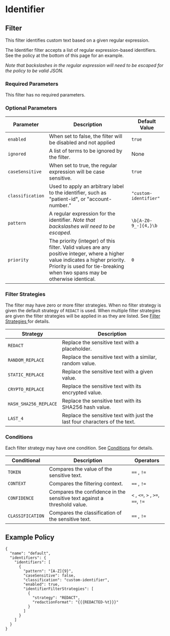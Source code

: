 # Identifier

## Filter

This filter identifies custom text based on a given regular expression.&#x20;

The Identifier filter accepts a list of regular expression-based identifiers. See the policy at the bottom of this page
for an example.&#x20;

_Note that backslashes in the regular expression will need to be escaped for the policy to be valid JSON._

### Required Parameters

This filter has no required parameters.

### Optional Parameters

| Parameter        | Description                                                                                                                                                                                                  | Default Value         |
|------------------|--------------------------------------------------------------------------------------------------------------------------------------------------------------------------------------------------------------|-----------------------|
| `enabled`        | When set to false, the filter will be disabled and not applied                                                                                                                                               | `true`                |
| `ignored`        | A list of terms to be ignored by the filter.                                                                                                                                                                 | None                  |
| `caseSensitive`  | When set to true, the regular expression will be case sensitive.                                                                                                                                             | `true`                |
| `classification` | Used to apply an arbitrary label to the identifier, such as "patient-id", or "account-number."                                                                                                               | `"custom-identifier"` |
| `pattern`        | A regular expression for the identifier. _Note that backslashes will need to be escaped._                                                                                                                    | `\b[A-Z0-9_-]{4,}\b`  |
| `priority`       | The priority (integer) of this filter. Valid values are any positive integer, where a higher value indicates a higher priority. Priority is used for tie-breaking when two spans may be otherwise identical. | `0`                   |

### Filter Strategies

The filter may have zero or more filter strategies. When no filter strategy is given the default strategy of `REDACT` is
used. When multiple filter strategies are given the filter strategies will be applied in as they are listed.
See [Filter Strategies ](filter-strategies.md)for details.

| Strategy              | Description                                                                |
|-----------------------|----------------------------------------------------------------------------|
| `REDACT`              | Replace the sensitive text with a placeholder.                             |
| `RANDOM_REPLACE`      | Replace the sensitive text with a similar, random value.                   |
| `STATIC_REPLACE`      | Replace the sensitive text with a given value.                             |
| `CRYPTO_REPLACE`      | Replace the sensitive text with its encrypted value.                       |
| `HASH_SHA256_REPLACE` | Replace the sensitive text with its SHA256 hash value.                     |
| `LAST_4`              | Replace the sensitive text with just the last four characters of the text. |

### Conditions

Each filter strategy may have one condition. See [Conditions](#conditions) for details.

| Conditional      | Description                                                              | Operators                          |
|------------------|--------------------------------------------------------------------------|------------------------------------|
| `TOKEN`          | Compares the value of the sensitive text.                                | `==` , `!=`                        |
| `CONTEXT`        | Compares the filtering context.                                          | `==` , `!=`                        |
| `CONFIDENCE`     | Compares the confidence in the sensitive text against a threshold value. | `<` , `<=`, `>` , `>=`, `==`, `!=` |
| `CLASSIFICATION` | Compares the classification of the sensitive text.                       | `==` , `!=`                        |

## Example Policy

```
{
  "name": "default",
  "identifiers": {
    "identifiers": [
      {
        "pattern": "[A-Z]{9}",
        "caseSensitive": false,
        "classification": "custom-identifier",
        "enabled": true,
        "identifierFilterStrategies": [
          {
            "strategy": "REDACT",
            "redactionFormat": "{{{REDACTED-%t}}}"
          }
        ]        
      }
    ]
  }
}
```
